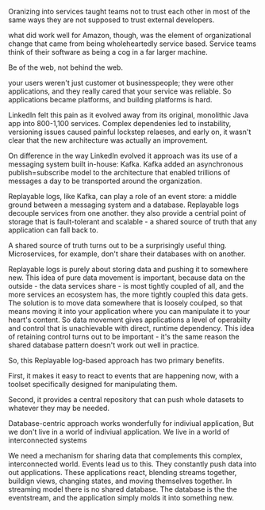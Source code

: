 Oranizing into services taught teams not to trust each other in most of the same ways they are not supposed to trust external developers.

what did work well for Amazon, though, was the element of organizational change that came from being wholeheartedly service based. Service teams think of their software as being a cog in a far larger machine. 

Be of the web, not behind the web.

your users weren't just customer ot businesspeople; they were other applications, and they really cared that your service was reliable. So applications became platforms, and building platforms is hard.

LinkedIn felt this pain as it evolved away from its original, monolithic Java app into 800-1,100 services. Complex dependenies led to instability, versioning issues caused painful lockstep relaeses, and early on, it wasn't clear that the new architecture was actually an improvement.

On difference in the way LinkedIn evolved it approach was its use of a messaging system built in-house: Kafka. Kafka added an asynchronous publish=subscribe model to the architecture that enabled trillions of messages a day to be transported around the organization.

Replayable logs, like Kafka, can play a role of an event store: a middle ground between a messaging system and a database. Replayable logs decouple services from one another. they also provide a centrial point of storage that is fault-tolerant and scalable - a shared source of truth that any application can fall back to.

A shared source of truth turns out to be a surprisingly useful thing. Microservices, for example, don't share their databases with on another.

Replayable logs is purely about storing data and pushing it to somewhere new. This idea of pure data movement is important, because data on the outside - the data services share - is most tightly coupled of all, and the more services an ecosystem has, the more tightly coupled this data gets. The solution is to move data somewhere that is loosely coulped, so that means moving it into your application where you can manipulate it to your heart's content. So data movement gives applications a level of operabilty and control that is unachievable with direct, runtime dependency. This idea of retaining control turns out to be important - it's the same reason the shared database pattern doesn't work out well in practice. 

So, this Replayable log-based approach has two primary benefits. 

First, it makes it easy to react to events that are happening now, with a toolset specifically designed for manipulating them.

Second, it provides a central repository that can push whole datasets to whatever they may be needed. 

Database-centric approach works wonderfully for indiviual application, But we don't live in a world of indiviual application. We live in a world of interconnected systems 

We need a mechanism for sharing data that complements this complex, interconnected world. Events lead us to this. They constantly push data into out applications. These applications react, blending streams together, buildign views, changing states, and moving themselves together. In streaming model there is no shared database. The database is the the eventstream, and the application simply molds it into something new.